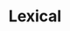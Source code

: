 ---
types: "word"

title: "Lexical"

categories: ['']

tags: ['Lexical']

arabic: 'المعجمي'

arexps: []

enwords: ['Lexical']

enexps: []

arlexicons: 'ع'

enlexicons: 'L'

authors: ['Ruqayya Roshdy']

translators: ['']

citations: 'العربية والذكاء الاصطناعي'

sources: 'مركز الملك عبدالله بن عبدالعزيز الدولي لخدمة اللغة العربية'

word: "true"

slug: ""
---